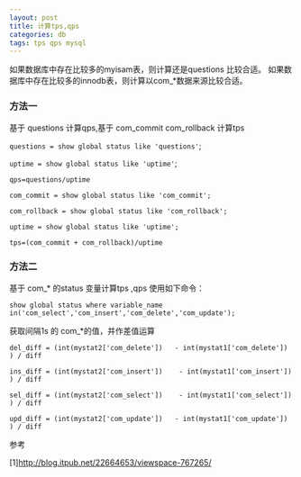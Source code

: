 ```yaml
---
layout: post
title: 计算tps,qps
categories: db
tags: tps qps mysql
---
```


如果数据库中存在比较多的myisam表，则计算还是questions 比较合适。
如果数据库中存在比较多的innodb表，则计算以com_*数据来源比较合适。

### 方法一
基于 questions  计算qps,基于  com_commit  com_rollback 计算tps

`questions = show global status like 'questions'`;

`uptime = show global status like 'uptime'`;

`qps=questions/uptime`

`com_commit = show global status like 'com_commit';`

`com_rollback = show global status like 'com_rollback';`

`uptime = show global status like 'uptime';`

`tps=(com_commit + com_rollback)/uptime`


### 方法二
基于 com_* 的status 变量计算tps ,qps
使用如下命令：

`show global status where variable_name in('com_select','com_insert','com_delete','com_update');`

获取间隔1s 的 com_*的值，并作差值运算

`del_diff = (int(mystat2['com_delete'])   - int(mystat1['com_delete']) ) / diff`

`ins_diff = (int(mystat2['com_insert'])    - int(mystat1['com_insert']) ) / diff`

`sel_diff = (int(mystat2['com_select'])    - int(mystat1['com_select']) ) / diff`

`upd_diff = (int(mystat2['com_update'])   - int(mystat1['com_update']) ) / diff`

参考

[1]<http://blog.itpub.net/22664653/viewspace-767265/>